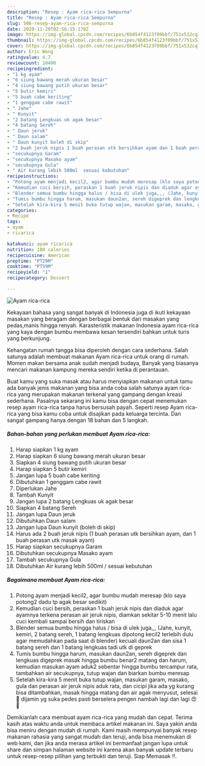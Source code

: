 ```yaml
---
description: "Resep : Ayam rica-rica Sempurna"
title: "Resep : Ayam rica-rica Sempurna"
slug: 506-resep-ayam-rica-rica-sempurna
date: 2020-11-20T02:56:15.170Z
image: https://img-global.cpcdn.com/recipes/6b854f4123f09bbf/751x532cq70/ayam-rica-rica-foto-resep-utama.jpg
thumbnail: https://img-global.cpcdn.com/recipes/6b854f4123f09bbf/751x532cq70/ayam-rica-rica-foto-resep-utama.jpg
cover: https://img-global.cpcdn.com/recipes/6b854f4123f09bbf/751x532cq70/ayam-rica-rica-foto-resep-utama.jpg
author: Eric Wong
ratingvalue: 4.7
reviewcount: 10490
recipeingredient:
- "1 kg ayam"
- "6 siung bawang merah ukuran besar"
- "4 siung bawang putih ukuran besar"
- "5 butir kemiri"
- "5 buah cabe keriting"
- "1 genggam cabe rawit"
- " Jahe"
- " Kunyit"
- "2 batang Lengkuas uk agak besar"
- "4 batang Sereh"
- " Daun jeruk"
- " Daun salam"
- " Daun kunyit boleh di skip"
- "2 buah jeruk nipis 1 buah perasan utk bersihkan ayam dan 1 buah perasan utk masak ayam"
- "secukupnya Garam"
- "secukupnya Masako ayam"
- "secukupnya Gula"
- " Air kurang lebih 500ml  sesuai kebutuhan"
recipeinstructions:
- "Potong ayam menjadi kecil2, agar bumbu mudah meresap (klo saya potong2 dadu tp agak besar sedikit)"
- "Kemudian cuci bersih, peraskan 1 buah jeruk nipis dan diaduk agar ayamnya terkena perasan air jeruk nipis, diamkan sekitar 5-10 menit lalu cuci kembali sampai bersih dan tiriskan"
- "Blender semua bumbu hingga halus / bisa di ulek juga,,, (Jahe, kunyit, kemiri, 2 batang sereh, 1 batang lengkuas dipotong kecil2 terlebih dulu agar memudahkan pada saat di blender) kecuali daun2an dan sisa 1 batang sereh dan 1 batang lengkuas tadi utk di geprek"
- "Tumis bumbu hingga harum, masukan daun2an, sereh digeprek dan lengkuas digeprek masak hingga bumbu benar2 matang dan harum, kemudian masukan ayam aduk2 sebentar hingga bumbu tercampur rata, tambahkan air secukupnya, tutup wajan dan biarkan bumbu meresap"
- "Setelah kira-kira 5 menit buka tutup wajan, masukan garam, masako, gula dan perasan air jeruk nipis aduk rata, dan cicipi jika ada yg kurang bisa ditambahkan, masak hingga matang dan air agak menyusut, selesai 🥰 dijamin yg suka pedes pasti berselera pengen nambah lagi dan lagi 😍🤤"
categories:
- Recipe
tags:
- ayam
- ricarica

katakunci: ayam ricarica 
nutrition: 180 calories
recipecuisine: American
preptime: "PT29M"
cooktime: "PT59M"
recipeyield: "1"
recipecategory: Dessert

---
```



![Ayam rica-rica](https://img-global.cpcdn.com/recipes/6b854f4123f09bbf/751x532cq70/ayam-rica-rica-foto-resep-utama.jpg)

Kekayaan bahasa yang sangat banyak di Indonesia juga di ikuti kekayaan masakan yang beragam dengan berbagai bentuk dari masakan yang pedas,manis hingga renyah. Karasteristik makanan Indonesia ayam rica-rica yang kaya dengan bumbu membawa kesan tersendiri bahkan untuk turis yang berkunjung.




Kehangatan rumah tangga bisa diperoleh dengan cara sederhana. Salah satunya adalah membuat makanan Ayam rica-rica untuk orang di rumah. Momen makan bersama anak sudah menjadi budaya, Banyak yang biasanya mencari makanan kampung mereka sendiri ketika di perantauan.

Buat kamu yang suka masak atau harus menyiapkan makanan untuk tamu ada banyak jenis makanan yang bisa anda coba salah satunya ayam rica-rica yang merupakan makanan terkenal yang gampang dengan kreasi sederhana. Pasalnya sekarang ini kamu bisa dengan cepat menemukan resep ayam rica-rica tanpa harus bersusah payah.
Seperti resep Ayam rica-rica yang bisa kamu coba untuk disajikan pada keluarga tercinta. Dan sangat gampang hanya dengan 18 bahan dan 5 langkah.


<!--inarticleads1-->

##### Bahan-bahan yang perlukan membuat Ayam rica-rica:

1. Harap siapkan 1 kg ayam
1. Harap siapkan 6 siung bawang merah ukuran besar
1. Siapkan 4 siung bawang putih ukuran besar
1. Harap siapkan 5 butir kemiri
1. Jangan lupa 5 buah cabe keriting
1. Dibutuhkan 1 genggam cabe rawit
1. Diperlukan  Jahe
1. Tambah  Kunyit
1. Jangan lupa 2 batang Lengkuas uk agak besar
1. Siapkan 4 batang Sereh
1. Jangan lupa  Daun jeruk
1. Dibutuhkan  Daun salam
1. Jangan lupa  Daun kunyit (boleh di skip)
1. Harus ada 2 buah jeruk nipis (1 buah perasan utk bersihkan ayam, dan 1 buah perasan utk masak ayam)
1. Harap siapkan secukupnya Garam
1. Dibutuhkan secukupnya Masako ayam
1. Tambah secukupnya Gula
1. Dibutuhkan  Air kurang lebih 500ml / sesuai kebutuhan




<!--inarticleads2-->

##### Bagaimana membuat  Ayam rica-rica:

1. Potong ayam menjadi kecil2, agar bumbu mudah meresap (klo saya potong2 dadu tp agak besar sedikit)
1. Kemudian cuci bersih, peraskan 1 buah jeruk nipis dan diaduk agar ayamnya terkena perasan air jeruk nipis, diamkan sekitar 5-10 menit lalu cuci kembali sampai bersih dan tiriskan
1. Blender semua bumbu hingga halus / bisa di ulek juga,,, (Jahe, kunyit, kemiri, 2 batang sereh, 1 batang lengkuas dipotong kecil2 terlebih dulu agar memudahkan pada saat di blender) kecuali daun2an dan sisa 1 batang sereh dan 1 batang lengkuas tadi utk di geprek
1. Tumis bumbu hingga harum, masukan daun2an, sereh digeprek dan lengkuas digeprek masak hingga bumbu benar2 matang dan harum, kemudian masukan ayam aduk2 sebentar hingga bumbu tercampur rata, tambahkan air secukupnya, tutup wajan dan biarkan bumbu meresap
1. Setelah kira-kira 5 menit buka tutup wajan, masukan garam, masako, gula dan perasan air jeruk nipis aduk rata, dan cicipi jika ada yg kurang bisa ditambahkan, masak hingga matang dan air agak menyusut, selesai 🥰 dijamin yg suka pedes pasti berselera pengen nambah lagi dan lagi 😍🤤




Demikianlah cara membuat ayam rica-rica yang mudah dan cepat. Terima kasih atas waktu anda untuk membaca artikel makanan ini. Saya yakin anda bisa meniru dengan mudah di rumah. Kami masih mempunyai banyak resep makanan rahasia yang sangat mudah dan teruji, anda bisa menemukan di web kami, dan jika anda merasa artikel ini bermanfaat jangan lupa untuk share dan simpan halaman website ini karena akan banyak update terbaru untuk resep-resep pilihan yang terbukti dan teruji. Siap Memasak !!. 
